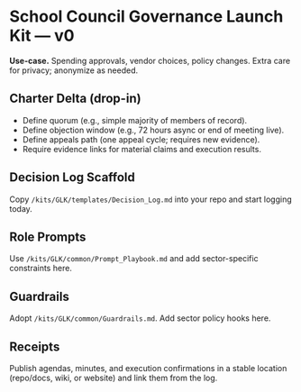 # School Council Governance Launch Kit — v0

**Use-case.** Spending approvals, vendor choices, policy changes. Extra care for privacy; anonymize as needed.

## Charter Delta (drop-in)
- Define quorum (e.g., simple majority of members of record).
- Define objection window (e.g., 72 hours async or end of meeting live).
- Define appeals path (one appeal cycle; requires new evidence).
- Require evidence links for material claims and execution results.

## Decision Log Scaffold
Copy `/kits/GLK/templates/Decision_Log.md` into your repo and start logging today.

## Role Prompts
Use `/kits/GLK/common/Prompt_Playbook.md` and add sector-specific constraints here.

## Guardrails
Adopt `/kits/GLK/common/Guardrails.md`. Add sector policy hooks here.

## Receipts
Publish agendas, minutes, and execution confirmations in a stable location (repo/docs, wiki, or website) and link them from the log.


